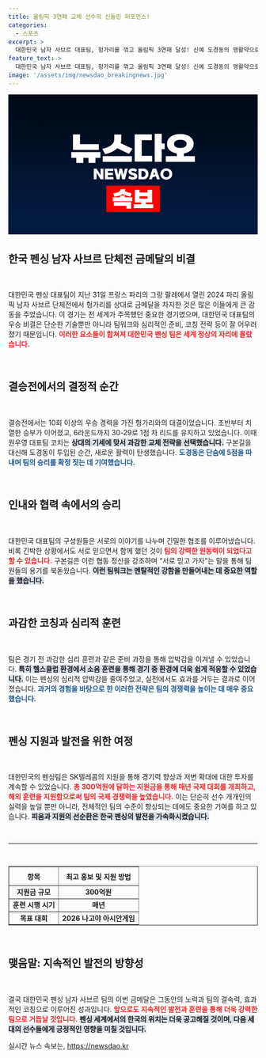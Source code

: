 ```yaml
---
title: 올림픽 3연패 교체 선수의 신들린 퍼포먼스!
categories:
  - 스포츠
excerpt: >
  대한민국 남자 사브르 대표팀, 헝가리를 꺾고 올림픽 3연패 달성! 신예 도경동의 맹활약으로 금메달을 확정짓고, 오상욱은 개인전 우승으로 2관왕에 오르며 새로운 전성기를 알렸다. 이들의 역대급 팀워크와 불굴의 정신이 주목받고 있다!
feature_text: >
  대한민국 남자 사브르 대표팀, 헝가리를 꺾고 올림픽 3연패 달성! 신예 도경동의 맹활약으로 금메달을 확정짓고, 오상욱은 개인전 우승으로 2관왕에 오르며 새로운 전성기를 알렸다. 이들의 역대급 팀워크와 불굴의 정신이 주목받고 있다!
image: '/assets/img/newsdao_breakingnews.jpg'
---
```


<p><img src="/assets/img/newsdao_breakingnews.jpg" alt="implanttips 속보" /></p>

<h2 data-ke-size="size26">한국 펜싱 남자 사브르 단체전 금메달의 비결</h2>

<p data-ke-size="size16">&nbsp;</p>

<p>대한민국 펜싱 대표팀이 지난 31일 프랑스 파리의 그랑 팔레에서 열린 2024 파리 올림픽 남자 사브르 단체전에서 헝가리를 상대로 금메달을 차지한 것은 많은 이들에게 큰 감동을 주었습니다. 이 경기는 전 세계가 주목했던 중요한 경기였으며, 대한민국 대표팀의 우승 비결은 단순한 기술뿐만 아니라 팀워크와 심리적인 준비, 코칭 전략 등이 잘 어우러졌기 때문입니다. <b><span style="color: #ee2323;">이러한 요소들이 합쳐져 대한민국 펜싱 팀은 세계 정상의 자리에 올랐습니다.</span></b></p>

<p data-ke-size="size16">&nbsp;</p>

<h2 data-ke-size="size26">결승전에서의 결정적 순간</h2>

<p data-ke-size="size16">&nbsp;</p>

<p>결승전에서는 10회 이상의 우승 경력을 가진 헝가리와의 대결이었습니다. 초반부터 치열한 승부가 이어졌고, 6라운드까지 30-29로 1점 차 리드를 유지하고 있었습니다. 이때 원우영 대표팀 코치는 <b><span style="background-color: #21538527;">상대의 기세에 맞서 과감한 교체 전략을 선택했습니다.</span></b> 구본길을 대신해 도경동이 투입된 순간, 새로운 활력이 탄생했습니다. <b><span style="color: #1a5490;">도경동은 단숨에 5점을 따내며 팀의 승리를 확정 짓는 데 기여했습니다.</span></b></p>

<p data-ke-size="size16">&nbsp;</p>

<h2 data-ke-size="size26">인내와 협력 속에서의 승리</h2>

<p data-ke-size="size16">&nbsp;</p>

<p>대한민국 대표팀의 구성원들은 서로의 이야기를 나누며 긴밀한 협조를 이루어냈습니다. 비록 긴박한 상황에서도 서로 믿으면서 함께 했던 것이 <b><span style="color: #ee2323;">팀의 강력한 원동력이 되었다고 할 수 있습니다.</span></b> 구본길은 이런 협동 정신을 강조하며 “서로 믿고 가자”는 말을 통해 팀원들의 용기를 북돋웠습니다. <b><span style="background-color: #21538527;">이런 팀워크는 멘탈적인 강함을 만들어내는 데 중요한 역할을 했습니다.</span></b></p>

<p data-ke-size="size16">&nbsp;</p>

<h2 data-ke-size="size26">과감한 코칭과 심리적 훈련</h2>

<p data-ke-size="size16">&nbsp;</p>

<p>팀은 경기 전 과감한 심리 훈련과 같은 준비 과정을 통해 압박감을 이겨낼 수 있었습니다. <b><span style="background-color: #21538527;">특히 헬스클럽 환경에서 소음 훈련을 통해 경기 중 환경에 더욱 쉽게 적응할 수 있었습니다.</span></b> 이는 펜싱의 심리적 압박감을 줄여주었고, 실전에서도 효과를 거두는 결과로 이어졌습니다. <b><span style="color: #1a5490;">과거의 경험을 바탕으로 한 이러한 전략은 팀의 경쟁력을 높이는 데 매우 중요했습니다.</span></b></p>

<p data-ke-size="size16">&nbsp;</p>

<h2 data-ke-size="size26">펜싱 지원과 발전을 위한 여정</h2>

<p data-ke-size="size16">&nbsp;</p>

<p>대한민국의 펜싱팀은 SK텔레콤의 지원을 통해 경기력 향상과 저변 확대에 대한 투자를 계속할 수 있었습니다. <b><span style="color: #ee2323;">총 300억원에 달하는 지원금을 통해 매년 국제 대회를 개최하고, 해외 훈련을 지원함으로써 팀의 국제 경쟁력을 높였습니다.</span></b> 이는 단순히 선수 개개인의 실력을 높일 뿐만 아니라, 전체적인 팀의 수준이 향상되는 데에도 중요한 기여를 하고 있습니다. <b><span style="background-color: #21538527;">피움과 지원의 선순환은 한국 펜싱의 발전을 가속화시켰습니다.</span></b></p>

<p data-ke-size="size16">&nbsp;</p>

<hr/>

<p data-ke-size="size16">&nbsp;</p>

<table style="width: 100%; border-collapse: collapse;" border="1">
    <thead>
        <tr>
            <th style="text-align: center; height: 30px;">항목</th>
            <th style="text-align: center; height: 30px;">최고 홍보 및 지원 방법</th>
        </tr>
    </thead>
    <tbody>
        <tr>
            <td style="text-align: center; height: 17px;"><b>지원금 규모</b></td>
            <td style="text-align: center; height: 17px;"><b>300억원</b></td>
        </tr>
        <tr>
            <td style="text-align: center; height: 17px;"><b>훈련 시행 시기</b></td>
            <td style="text-align: center; height: 17px;"><b>매년</b></td>
        </tr>
        <tr>
            <td style="text-align: center; height: 17px;"><b>목표 대회</b></td>
            <td style="text-align: center; height: 17px;"><b>2026 나고야 아시안게임</b></td>
        </tr>
    </tbody>
</table>

<p data-ke-size="size16">&nbsp;</p>

<h2 data-ke-size="size26">맺음말: 지속적인 발전의 방향성</h2>

<p data-ke-size="size16">&nbsp;</p>

<p>결국 대한민국 펜싱 남자 사브르 팀의 이번 금메달은 그동안의 노력과 팀의 결속력, 효과적인 코칭으로 이루어진 성과입니다. <b><span style="color: #ee2323;">앞으로도 지속적인 발전과 훈련을 통해 더욱 강력한 팀으로 거듭날 것입니다.</span></b> <b><span style="background-color: #21538527;">펜싱 세계에서의 한국의 위치는 더욱 공고해질 것이며, 다음 세대의 선수들에게 긍정적인 영향을 미칠 것입니다.</span></b></p>
실시간 뉴스 속보는, <a href="https://newsdao.kr" rel="dofollow">https://newsdao.kr</a>


